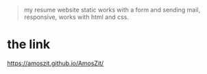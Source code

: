 >my resume website static works with a form and sending mail, responsive, works with html and css.
# the link
https://amoszit.github.io/AmosZit/
